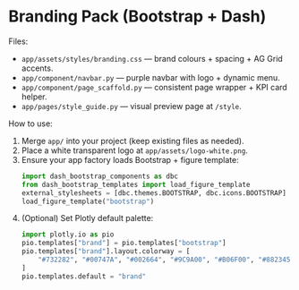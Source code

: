 # Branding Pack (Bootstrap + Dash)

Files:
- `app/assets/styles/branding.css` — brand colours + spacing + AG Grid accents.
- `app/component/navbar.py` — purple navbar with logo + dynamic menu.
- `app/component/page_scaffold.py` — consistent page wrapper + KPI card helper.
- `app/pages/style_guide.py` — visual preview page at `/style`.

How to use:
1. Merge `app/` into your project (keep existing files as needed).
2. Place a white transparent logo at `app/assets/logo-white.png`.
3. Ensure your app factory loads Bootstrap + figure template:
   ```python
   import dash_bootstrap_components as dbc
   from dash_bootstrap_templates import load_figure_template
   external_stylesheets = [dbc.themes.BOOTSTRAP, dbc.icons.BOOTSTRAP]
   load_figure_template("bootstrap")
   ```
4. (Optional) Set Plotly default palette:
   ```python
   import plotly.io as pio
   pio.templates["brand"] = pio.templates["bootstrap"]
   pio.templates["brand"].layout.colorway = [
       "#732282", "#00747A", "#002664", "#9C9A00", "#B06F00", "#882345", "#000000"
   ]
   pio.templates.default = "brand"
   ```
